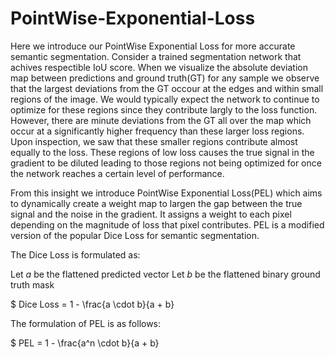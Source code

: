 # PointWise-Exponential-Loss


Here we introduce our PointWise Exponential Loss for more accurate semantic segmentation. Consider a trained segmentation network that achives respectible IoU score. When we visualize the absolute deviation map between predictions and ground truth(GT) for any sample we observe that the largest deviations from the GT occour at the edges and within small regions of the image. We would typically expect the network to continue to optimize for these regions since they contribute largly to the loss function. However, there are minute deviations from the GT all over the map which occur at a significantly higher frequency than these larger loss regions. Upon inspection, we saw that these smaller regions contribute almost equally to the loss. These regions of low loss causes the true signal in the gradient to be diluted leading to those regions not being optimized for once the network reaches a certain level of performance. 

From this insight we introduce PointWise Exponential Loss(PEL) which aims to dynamically create a weight map to largen the gap between the true signal and the noise in the gradient. It assigns a weight to each pixel depending on the magnitude of loss that pixel contributes. PEL is a modified version of the popular Dice Loss for semantic segmentation.

The Dice Loss is formulated as:

Let $a$ be the flattened predicted vector
Let $b$ be the flattened binary ground truth mask

$ Dice Loss = 1 - \frac{a \cdot b}{a + b}

The formulation of PEL is as follows:

$ PEL = 1 - \frac{a^n \cdot b}{a + b}


